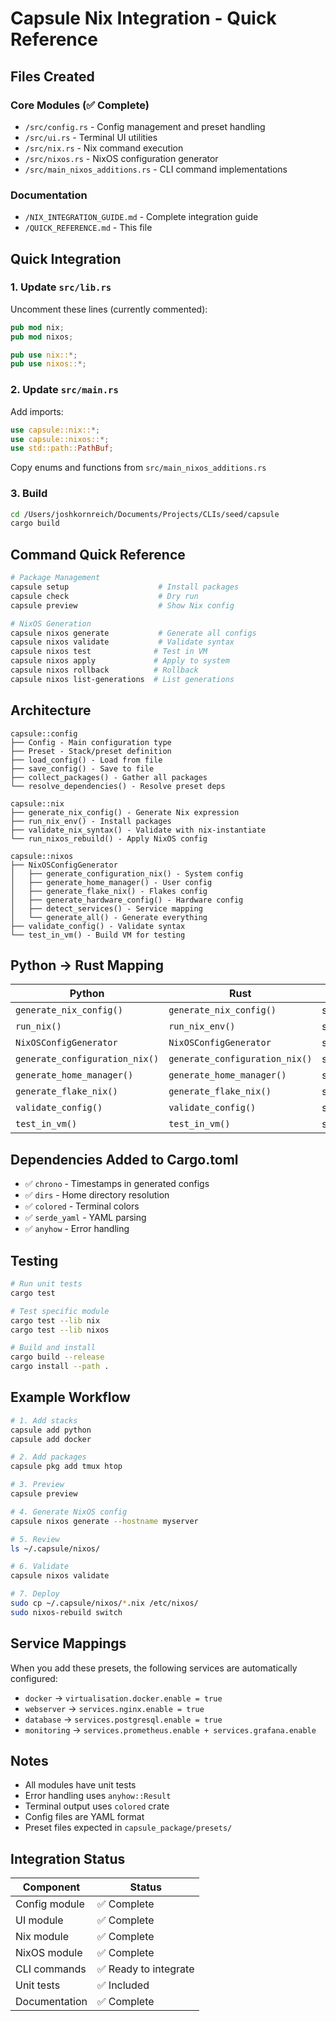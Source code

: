 # Capsule Nix Integration - Quick Reference

## Files Created

### Core Modules (✅ Complete)
- `/src/config.rs` - Config management and preset handling
- `/src/ui.rs` - Terminal UI utilities
- `/src/nix.rs` - Nix command execution
- `/src/nixos.rs` - NixOS configuration generator
- `/src/main_nixos_additions.rs` - CLI command implementations

### Documentation
- `/NIX_INTEGRATION_GUIDE.md` - Complete integration guide
- `/QUICK_REFERENCE.md` - This file

## Quick Integration

### 1. Update `src/lib.rs`

Uncomment these lines (currently commented):

```rust
pub mod nix;
pub mod nixos;

pub use nix::*;
pub use nixos::*;
```

### 2. Update `src/main.rs`

Add imports:
```rust
use capsule::nix::*;
use capsule::nixos::*;
use std::path::PathBuf;
```

Copy enums and functions from `src/main_nixos_additions.rs`

### 3. Build

```bash
cd /Users/joshkornreich/Documents/Projects/CLIs/seed/capsule
cargo build
```

## Command Quick Reference

```bash
# Package Management
capsule setup                    # Install packages
capsule check                    # Dry run
capsule preview                  # Show Nix config

# NixOS Generation
capsule nixos generate           # Generate all configs
capsule nixos validate           # Validate syntax
capsule nixos test              # Test in VM
capsule nixos apply             # Apply to system
capsule nixos rollback          # Rollback
capsule nixos list-generations  # List generations
```

## Architecture

```
capsule::config
├── Config - Main configuration type
├── Preset - Stack/preset definition
├── load_config() - Load from file
├── save_config() - Save to file
├── collect_packages() - Gather all packages
└── resolve_dependencies() - Resolve preset deps

capsule::nix
├── generate_nix_config() - Generate Nix expression
├── run_nix_env() - Install packages
├── validate_nix_syntax() - Validate with nix-instantiate
└── run_nixos_rebuild() - Apply NixOS config

capsule::nixos
├── NixOSConfigGenerator
│   ├── generate_configuration_nix() - System config
│   ├── generate_home_manager() - User config
│   ├── generate_flake_nix() - Flakes config
│   ├── generate_hardware_config() - Hardware config
│   ├── detect_services() - Service mapping
│   └── generate_all() - Generate everything
├── validate_config() - Validate syntax
└── test_in_vm() - Build VM for testing
```

## Python → Rust Mapping

| Python | Rust | Location |
|--------|------|----------|
| `generate_nix_config()` | `generate_nix_config()` | src/nix.rs |
| `run_nix()` | `run_nix_env()` | src/nix.rs |
| `NixOSConfigGenerator` | `NixOSConfigGenerator` | src/nixos.rs |
| `generate_configuration_nix()` | `generate_configuration_nix()` | src/nixos.rs |
| `generate_home_manager()` | `generate_home_manager()` | src/nixos.rs |
| `generate_flake_nix()` | `generate_flake_nix()` | src/nixos.rs |
| `validate_config()` | `validate_config()` | src/nixos.rs |
| `test_in_vm()` | `test_in_vm()` | src/nixos.rs |

## Dependencies Added to Cargo.toml

- ✅ `chrono` - Timestamps in generated configs
- ✅ `dirs` - Home directory resolution
- ✅ `colored` - Terminal colors
- ✅ `serde_yaml` - YAML parsing
- ✅ `anyhow` - Error handling

## Testing

```bash
# Run unit tests
cargo test

# Test specific module
cargo test --lib nix
cargo test --lib nixos

# Build and install
cargo build --release
cargo install --path .
```

## Example Workflow

```bash
# 1. Add stacks
capsule add python
capsule add docker

# 2. Add packages
capsule pkg add tmux htop

# 3. Preview
capsule preview

# 4. Generate NixOS config
capsule nixos generate --hostname myserver

# 5. Review
ls ~/.capsule/nixos/

# 6. Validate
capsule nixos validate

# 7. Deploy
sudo cp ~/.capsule/nixos/*.nix /etc/nixos/
sudo nixos-rebuild switch
```

## Service Mappings

When you add these presets, the following services are automatically configured:

- `docker` → `virtualisation.docker.enable = true`
- `webserver` → `services.nginx.enable = true`
- `database` → `services.postgresql.enable = true`
- `monitoring` → `services.prometheus.enable + services.grafana.enable`

## Notes

- All modules have unit tests
- Error handling uses `anyhow::Result`
- Terminal output uses `colored` crate
- Config files are YAML format
- Preset files expected in `capsule_package/presets/`

## Integration Status

| Component | Status |
|-----------|--------|
| Config module | ✅ Complete |
| UI module | ✅ Complete |
| Nix module | ✅ Complete |
| NixOS module | ✅ Complete |
| CLI commands | ✅ Ready to integrate |
| Unit tests | ✅ Included |
| Documentation | ✅ Complete |
